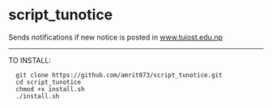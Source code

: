 # script_tunotice
Sends notifications if new notice is posted in www.tuiost.edu.np
<hr>
TO INSTALL:
<br>
<code>
  git clone https://github.com/amrit073/script_tunotice.git
  cd script_tunotice
  chmod +x install.sh
  ./install.sh
</code>
